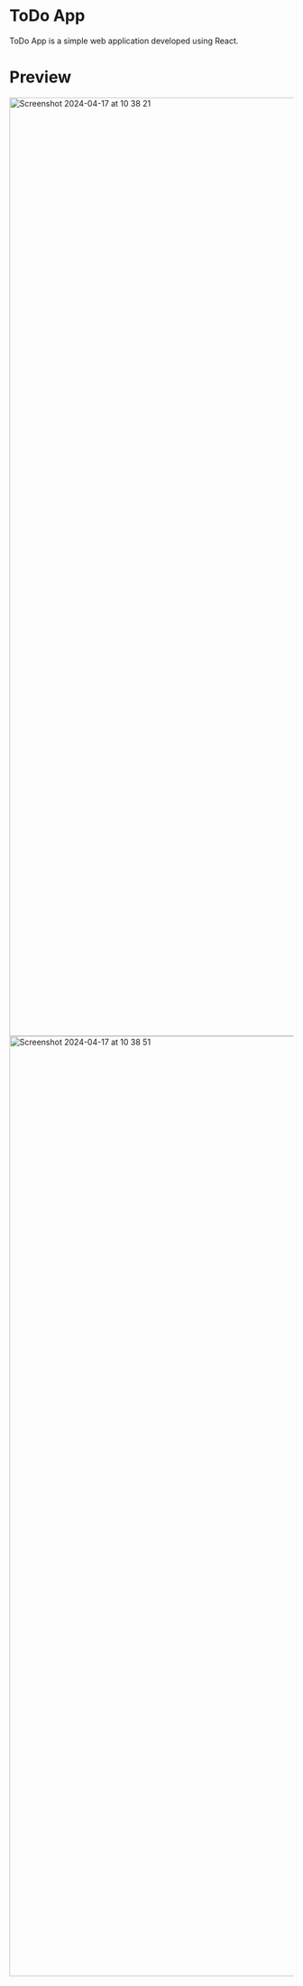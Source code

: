 # ToDo App
ToDo App is a simple web application developed using React.

# Preview
<img width="1662" alt="Screenshot 2024-04-17 at 10 38 21" src="https://github.com/cerioalex/todo-app/assets/75462501/6783accd-752b-40a1-b788-f5308683a288">

<img width="1665" alt="Screenshot 2024-04-17 at 10 38 51" src="https://github.com/cerioalex/todo-app/assets/75462501/6ca72a59-e6ce-45cf-9064-15888cfcb640">

